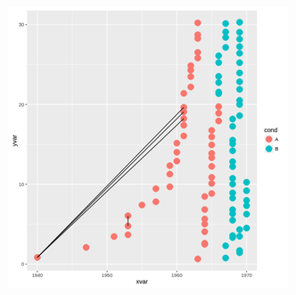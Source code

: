 

<script src="http://d3js.org/d3.v3.min.js"></script><svg xmlns="http://www.w3.org/2000/svg" xmlns:xlink="http://www.w3.org/1999/xlink" width="504px" height="504px" viewBox="0 0 504 504" version="1.1">
  <metadata xmlns:gridsvg="http://www.stat.auckland.ac.nz/~paul/R/gridSVG/">
    <gridsvg:generator name="gridSVG" version="1.4-3" time="2016-01-28 08:50:43"/>
    <gridsvg:argument name="name" value="tempPlot.svg"/>
    <gridsvg:argument name="exportCoords" value="none"/>
    <gridsvg:argument name="exportMappings" value="none"/>
    <gridsvg:argument name="exportJS" value="none"/>
    <gridsvg:argument name="res" value="72"/>
    <gridsvg:argument name="prefix" value=""/>
    <gridsvg:argument name="addClasses" value="TRUE"/>
    <gridsvg:argument name="indent" value="TRUE"/>
    <gridsvg:argument name="htmlWrapper" value="FALSE"/>
    <gridsvg:argument name="usePaths" value="vpPaths"/>
    <gridsvg:argument name="uniqueNames" value="TRUE"/>
    <gridsvg:separator name="id.sep" value="."/>
    <gridsvg:separator name="gPath.sep" value="::"/>
    <gridsvg:separator name="vpPath.sep" value="::"/>
  </metadata>
  <g transform="translate(0, 504) scale(1, -1)">
    <g id="gridSVG" fill="rgb(255,255,255)" stroke="rgb(0,0,0)" stroke-dasharray="none" stroke-width="0.75" font-size="12" font-family="Helvetica, Arial, FreeSans, Liberation Sans, Nimbus Sans L, sans-serif" opacity="1" stroke-linecap="round" stroke-linejoin="round" stroke-miterlimit="10" stroke-opacity="1" fill-opacity="1" font-weight="normal" font-style="normal">
      <defs>
        <symbol id="gridSVG.pch19" viewBox="-5 -5 10 10" overflow="visible">
          <circle cx="0" cy="0" r="3.75"/>
        </symbol>
      </defs>
      <g id="layout.1" class="viewport">
        <g id="GRID.gTableParent.473.1" class="gTableParent gTree grob gDesc">
          <defs>
            <clipPath id="layout::background.1-6-6-1.1.clipPath">
              <rect x="0" y="0" width="504" height="504" fill="none" stroke="none"/>
            </clipPath>
          </defs>
          <g id="layout::background.1-6-6-1.1" clip-path="url(#layout::background.1-6-6-1.1.clipPath)" class="viewport">
            <g id="background.1-6-6-1.1" class="gTableChild rect grob gDesc">
              <rect id="background.1-6-6-1.1.1" x="0" y="0" width="504" height="504" stroke-width="1.07" stroke="rgb(255,255,255)" fill="rgb(255,255,255)" stroke-dasharray="none" stroke-opacity="1" fill-opacity="1"/>
            </g>
          </g>
          <g id="layout::spacer.4-3-4-3.1" class="viewport"/>
          <defs>
            <clipPath id="layout::panel.3-4-3-4.1.clipPath">
              <rect x="34.65" y="31.16" width="413.05" height="467.36" fill="none" stroke="none"/>
            </clipPath>
          </defs>
          <g id="layout::panel.3-4-3-4.1" clip-path="url(#layout::panel.3-4-3-4.1.clipPath)" class="viewport">
            <g id="panel.3-4-3-4.1" class="gTableChild gTree grob gDesc">
              <g id="grill.gTree.434.1" class="gTree grob gDesc">
                <g id="panel.background..rect.425.1" class="rect grob gDesc">
                  <rect id="panel.background..rect.425.1.1" x="34.65" y="31.16" width="413.05" height="467.36" stroke-width="1.07" stroke="none" fill="rgb(235,235,235)" stroke-dasharray="none" stroke-opacity="0" fill-opacity="1"/>
                </g>
                <g id="panel.grid.minor.y..polyline.427.1" class="polyline grob gDesc">
                  <polyline id="panel.grid.minor.y..polyline.427.1.1" points="34.65,114.74 447.7,114.74" stroke-width="0.53" stroke="rgb(255,255,255)" stroke-dasharray="none" stroke-linecap="butt" stroke-opacity="1" fill="none"/>
                  <polyline id="panel.grid.minor.y..polyline.427.1.2" points="34.65,258.02 447.7,258.02" stroke-width="0.53" stroke="rgb(255,255,255)" stroke-dasharray="none" stroke-linecap="butt" stroke-opacity="1" fill="none"/>
                  <polyline id="panel.grid.minor.y..polyline.427.1.3" points="34.65,401.29 447.7,401.29" stroke-width="0.53" stroke="rgb(255,255,255)" stroke-dasharray="none" stroke-linecap="butt" stroke-opacity="1" fill="none"/>
                </g>
                <g id="panel.grid.minor.x..polyline.429.1" class="polyline grob gDesc">
                  <polyline id="panel.grid.minor.x..polyline.429.1.1" points="116.01,31.16 116.01,498.52" stroke-width="0.53" stroke="rgb(255,255,255)" stroke-dasharray="none" stroke-linecap="butt" stroke-opacity="1" fill="none"/>
                  <polyline id="panel.grid.minor.x..polyline.429.1.2" points="241.17,31.16 241.17,498.52" stroke-width="0.53" stroke="rgb(255,255,255)" stroke-dasharray="none" stroke-linecap="butt" stroke-opacity="1" fill="none"/>
                  <polyline id="panel.grid.minor.x..polyline.429.1.3" points="366.34,31.16 366.34,498.52" stroke-width="0.53" stroke="rgb(255,255,255)" stroke-dasharray="none" stroke-linecap="butt" stroke-opacity="1" fill="none"/>
                </g>
                <g id="panel.grid.major.y..polyline.431.1" class="polyline grob gDesc">
                  <polyline id="panel.grid.major.y..polyline.431.1.1" points="34.65,43.1 447.7,43.1" stroke-width="1.07" stroke="rgb(255,255,255)" stroke-dasharray="none" stroke-linecap="butt" stroke-opacity="1" fill="none"/>
                  <polyline id="panel.grid.major.y..polyline.431.1.2" points="34.65,186.38 447.7,186.38" stroke-width="1.07" stroke="rgb(255,255,255)" stroke-dasharray="none" stroke-linecap="butt" stroke-opacity="1" fill="none"/>
                  <polyline id="panel.grid.major.y..polyline.431.1.3" points="34.65,329.65 447.7,329.65" stroke-width="1.07" stroke="rgb(255,255,255)" stroke-dasharray="none" stroke-linecap="butt" stroke-opacity="1" fill="none"/>
                  <polyline id="panel.grid.major.y..polyline.431.1.4" points="34.65,472.93 447.7,472.93" stroke-width="1.07" stroke="rgb(255,255,255)" stroke-dasharray="none" stroke-linecap="butt" stroke-opacity="1" fill="none"/>
                </g>
                <g id="panel.grid.major.x..polyline.433.1" class="polyline grob gDesc">
                  <polyline id="panel.grid.major.x..polyline.433.1.1" points="53.42,31.16 53.42,498.52" stroke-width="1.07" stroke="rgb(255,255,255)" stroke-dasharray="none" stroke-linecap="butt" stroke-opacity="1" fill="none"/>
                  <polyline id="panel.grid.major.x..polyline.433.1.2" points="178.59,31.16 178.59,498.52" stroke-width="1.07" stroke="rgb(255,255,255)" stroke-dasharray="none" stroke-linecap="butt" stroke-opacity="1" fill="none"/>
                  <polyline id="panel.grid.major.x..polyline.433.1.3" points="303.76,31.16 303.76,498.52" stroke-width="1.07" stroke="rgb(255,255,255)" stroke-dasharray="none" stroke-linecap="butt" stroke-opacity="1" fill="none"/>
                  <polyline id="panel.grid.major.x..polyline.433.1.4" points="428.92,31.16 428.92,498.52" stroke-width="1.07" stroke="rgb(255,255,255)" stroke-dasharray="none" stroke-linecap="butt" stroke-opacity="1" fill="none"/>
                </g>
              </g>
              <g id="geom_point.points.420.1" class="points grob gDesc">
                <use id="geom_point.points.420.1.1" xlink:href="#gridSVG.pch19" x="53.42" y="55.1" width="15.17" height="15.17" transform="translate(-7.59,-7.59)" stroke="rgb(248,118,109)" fill="rgb(248,118,109)" font-size="15.17" stroke-width="0.47" stroke-opacity="1" fill-opacity="1"/>
                <use id="geom_point.points.420.1.2" xlink:href="#gridSVG.pch19" x="141.04" y="73.02" width="15.17" height="15.17" transform="translate(-7.59,-7.59)" stroke="rgb(248,118,109)" fill="rgb(248,118,109)" font-size="15.17" stroke-width="0.47" stroke-opacity="1" fill-opacity="1"/>
                <use id="geom_point.points.420.1.3" xlink:href="#gridSVG.pch19" x="191.11" y="92.52" width="15.17" height="15.17" transform="translate(-7.59,-7.59)" stroke="rgb(248,118,109)" fill="rgb(248,118,109)" font-size="15.17" stroke-width="0.47" stroke-opacity="1" fill-opacity="1"/>
                <use id="geom_point.points.420.1.4" xlink:href="#gridSVG.pch19" x="216.14" y="95.68" width="15.17" height="15.17" transform="translate(-7.59,-7.59)" stroke="rgb(248,118,109)" fill="rgb(248,118,109)" font-size="15.17" stroke-width="0.47" stroke-opacity="1" fill-opacity="1"/>
                <use id="geom_point.points.420.1.5" xlink:href="#gridSVG.pch19" x="216.14" y="111.49" width="15.17" height="15.17" transform="translate(-7.59,-7.59)" stroke="rgb(248,118,109)" fill="rgb(248,118,109)" font-size="15.17" stroke-width="0.47" stroke-opacity="1" fill-opacity="1"/>
                <use id="geom_point.points.420.1.6" xlink:href="#gridSVG.pch19" x="216.14" y="129.9" width="15.17" height="15.17" transform="translate(-7.59,-7.59)" stroke="rgb(248,118,109)" fill="rgb(248,118,109)" font-size="15.17" stroke-width="0.47" stroke-opacity="1" fill-opacity="1"/>
                <use id="geom_point.points.420.1.7" xlink:href="#gridSVG.pch19" x="241.17" y="149.1" width="15.17" height="15.17" transform="translate(-7.59,-7.59)" stroke="rgb(248,118,109)" fill="rgb(248,118,109)" font-size="15.17" stroke-width="0.47" stroke-opacity="1" fill-opacity="1"/>
                <use id="geom_point.points.420.1.8" xlink:href="#gridSVG.pch19" x="266.21" y="154.96" width="15.17" height="15.17" transform="translate(-7.59,-7.59)" stroke="rgb(248,118,109)" fill="rgb(248,118,109)" font-size="15.17" stroke-width="0.47" stroke-opacity="1" fill-opacity="1"/>
                <use id="geom_point.points.420.1.9" xlink:href="#gridSVG.pch19" x="266.21" y="178.48" width="15.17" height="15.17" transform="translate(-7.59,-7.59)" stroke="rgb(248,118,109)" fill="rgb(248,118,109)" font-size="15.17" stroke-width="0.47" stroke-opacity="1" fill-opacity="1"/>
                <use id="geom_point.points.420.1.10" xlink:href="#gridSVG.pch19" x="291.24" y="181.89" width="15.17" height="15.17" transform="translate(-7.59,-7.59)" stroke="rgb(248,118,109)" fill="rgb(248,118,109)" font-size="15.17" stroke-width="0.47" stroke-opacity="1" fill-opacity="1"/>
                <use id="geom_point.points.420.1.11" xlink:href="#gridSVG.pch19" x="291.24" y="204.57" width="15.17" height="15.17" transform="translate(-7.59,-7.59)" stroke="rgb(248,118,109)" fill="rgb(248,118,109)" font-size="15.17" stroke-width="0.47" stroke-opacity="1" fill-opacity="1"/>
                <use id="geom_point.points.420.1.12" xlink:href="#gridSVG.pch19" x="291.24" y="219.77" width="15.17" height="15.17" transform="translate(-7.59,-7.59)" stroke="rgb(248,118,109)" fill="rgb(248,118,109)" font-size="15.17" stroke-width="0.47" stroke-opacity="1" fill-opacity="1"/>
                <use id="geom_point.points.420.1.13" xlink:href="#gridSVG.pch19" x="303.76" y="227.98" width="15.17" height="15.17" transform="translate(-7.59,-7.59)" stroke="rgb(248,118,109)" fill="rgb(248,118,109)" font-size="15.17" stroke-width="0.47" stroke-opacity="1" fill-opacity="1"/>
                <use id="geom_point.points.420.1.14" xlink:href="#gridSVG.pch19" x="303.76" y="243.81" width="15.17" height="15.17" transform="translate(-7.59,-7.59)" stroke="rgb(248,118,109)" fill="rgb(248,118,109)" font-size="15.17" stroke-width="0.47" stroke-opacity="1" fill-opacity="1"/>
                <use id="geom_point.points.420.1.15" xlink:href="#gridSVG.pch19" x="303.76" y="260.22" width="15.17" height="15.17" transform="translate(-7.59,-7.59)" stroke="rgb(248,118,109)" fill="rgb(248,118,109)" font-size="15.17" stroke-width="0.47" stroke-opacity="1" fill-opacity="1"/>
                <use id="geom_point.points.420.1.16" xlink:href="#gridSVG.pch19" x="316.27" y="273.12" width="15.17" height="15.17" transform="translate(-7.59,-7.59)" stroke="rgb(248,118,109)" fill="rgb(248,118,109)" font-size="15.17" stroke-width="0.47" stroke-opacity="1" fill-opacity="1"/>
                <use id="geom_point.points.420.1.17" xlink:href="#gridSVG.pch19" x="316.27" y="292.39" width="15.17" height="15.17" transform="translate(-7.59,-7.59)" stroke="rgb(248,118,109)" fill="rgb(248,118,109)" font-size="15.17" stroke-width="0.47" stroke-opacity="1" fill-opacity="1"/>
                <use id="geom_point.points.420.1.18" xlink:href="#gridSVG.pch19" x="316.27" y="304.34" width="15.17" height="15.17" transform="translate(-7.59,-7.59)" stroke="rgb(248,118,109)" fill="rgb(248,118,109)" font-size="15.17" stroke-width="0.47" stroke-opacity="1" fill-opacity="1"/>
                <use id="geom_point.points.420.1.19" xlink:href="#gridSVG.pch19" x="316.27" y="316.48" width="15.17" height="15.17" transform="translate(-7.59,-7.59)" stroke="rgb(248,118,109)" fill="rgb(248,118,109)" font-size="15.17" stroke-width="0.47" stroke-opacity="1" fill-opacity="1"/>
                <use id="geom_point.points.420.1.20" xlink:href="#gridSVG.pch19" x="316.27" y="324.58" width="15.17" height="15.17" transform="translate(-7.59,-7.59)" stroke="rgb(248,118,109)" fill="rgb(248,118,109)" font-size="15.17" stroke-width="0.47" stroke-opacity="1" fill-opacity="1"/>
                <use id="geom_point.points.420.1.21" xlink:href="#gridSVG.pch19" x="316.27" y="349.61" width="15.17" height="15.17" transform="translate(-7.59,-7.59)" stroke="rgb(248,118,109)" fill="rgb(248,118,109)" font-size="15.17" stroke-width="0.47" stroke-opacity="1" fill-opacity="1"/>
                <use id="geom_point.points.420.1.22" xlink:href="#gridSVG.pch19" x="328.79" y="361.1" width="15.17" height="15.17" transform="translate(-7.59,-7.59)" stroke="rgb(248,118,109)" fill="rgb(248,118,109)" font-size="15.17" stroke-width="0.47" stroke-opacity="1" fill-opacity="1"/>
                <use id="geom_point.points.420.1.23" xlink:href="#gridSVG.pch19" x="328.79" y="379.59" width="15.17" height="15.17" transform="translate(-7.59,-7.59)" stroke="rgb(248,118,109)" fill="rgb(248,118,109)" font-size="15.17" stroke-width="0.47" stroke-opacity="1" fill-opacity="1"/>
                <use id="geom_point.points.420.1.24" xlink:href="#gridSVG.pch19" x="328.79" y="391.21" width="15.17" height="15.17" transform="translate(-7.59,-7.59)" stroke="rgb(248,118,109)" fill="rgb(248,118,109)" font-size="15.17" stroke-width="0.47" stroke-opacity="1" fill-opacity="1"/>
                <use id="geom_point.points.420.1.25" xlink:href="#gridSVG.pch19" x="328.79" y="399.42" width="15.17" height="15.17" transform="translate(-7.59,-7.59)" stroke="rgb(248,118,109)" fill="rgb(248,118,109)" font-size="15.17" stroke-width="0.47" stroke-opacity="1" fill-opacity="1"/>
                <use id="geom_point.points.420.1.26" xlink:href="#gridSVG.pch19" x="341.31" y="412.96" width="15.17" height="15.17" transform="translate(-7.59,-7.59)" stroke="rgb(248,118,109)" fill="rgb(248,118,109)" font-size="15.17" stroke-width="0.47" stroke-opacity="1" fill-opacity="1"/>
                <use id="geom_point.points.420.1.27" xlink:href="#gridSVG.pch19" x="341.31" y="423.13" width="15.17" height="15.17" transform="translate(-7.59,-7.59)" stroke="rgb(248,118,109)" fill="rgb(248,118,109)" font-size="15.17" stroke-width="0.47" stroke-opacity="1" fill-opacity="1"/>
                <use id="geom_point.points.420.1.28" xlink:href="#gridSVG.pch19" x="341.31" y="448.13" width="15.17" height="15.17" transform="translate(-7.59,-7.59)" stroke="rgb(248,118,109)" fill="rgb(248,118,109)" font-size="15.17" stroke-width="0.47" stroke-opacity="1" fill-opacity="1"/>
                <use id="geom_point.points.420.1.29" xlink:href="#gridSVG.pch19" x="341.31" y="454.72" width="15.17" height="15.17" transform="translate(-7.59,-7.59)" stroke="rgb(248,118,109)" fill="rgb(248,118,109)" font-size="15.17" stroke-width="0.47" stroke-opacity="1" fill-opacity="1"/>
                <use id="geom_point.points.420.1.30" xlink:href="#gridSVG.pch19" x="341.31" y="476.19" width="15.17" height="15.17" transform="translate(-7.59,-7.59)" stroke="rgb(248,118,109)" fill="rgb(248,118,109)" font-size="15.17" stroke-width="0.47" stroke-opacity="1" fill-opacity="1"/>
                <use id="geom_point.points.420.1.31" xlink:href="#gridSVG.pch19" x="341.31" y="52.4" width="15.17" height="15.17" transform="translate(-7.59,-7.59)" stroke="rgb(248,118,109)" fill="rgb(248,118,109)" font-size="15.17" stroke-width="0.47" stroke-opacity="1" fill-opacity="1"/>
                <use id="geom_point.points.420.1.32" xlink:href="#gridSVG.pch19" x="353.82" y="78.56" width="15.17" height="15.17" transform="translate(-7.59,-7.59)" stroke="rgb(248,118,109)" fill="rgb(248,118,109)" font-size="15.17" stroke-width="0.47" stroke-opacity="1" fill-opacity="1"/>
                <use id="geom_point.points.420.1.33" xlink:href="#gridSVG.pch19" x="353.82" y="80.51" width="15.17" height="15.17" transform="translate(-7.59,-7.59)" stroke="rgb(248,118,109)" fill="rgb(248,118,109)" font-size="15.17" stroke-width="0.47" stroke-opacity="1" fill-opacity="1"/>
                <use id="geom_point.points.420.1.34" xlink:href="#gridSVG.pch19" x="353.82" y="101.15" width="15.17" height="15.17" transform="translate(-7.59,-7.59)" stroke="rgb(248,118,109)" fill="rgb(248,118,109)" font-size="15.17" stroke-width="0.47" stroke-opacity="1" fill-opacity="1"/>
                <use id="geom_point.points.420.1.35" xlink:href="#gridSVG.pch19" x="353.82" y="114.93" width="15.17" height="15.17" transform="translate(-7.59,-7.59)" stroke="rgb(248,118,109)" fill="rgb(248,118,109)" font-size="15.17" stroke-width="0.47" stroke-opacity="1" fill-opacity="1"/>
                <use id="geom_point.points.420.1.36" xlink:href="#gridSVG.pch19" x="353.82" y="124.04" width="15.17" height="15.17" transform="translate(-7.59,-7.59)" stroke="rgb(248,118,109)" fill="rgb(248,118,109)" font-size="15.17" stroke-width="0.47" stroke-opacity="1" fill-opacity="1"/>
                <use id="geom_point.points.420.1.37" xlink:href="#gridSVG.pch19" x="353.82" y="141.03" width="15.17" height="15.17" transform="translate(-7.59,-7.59)" stroke="rgb(248,118,109)" fill="rgb(248,118,109)" font-size="15.17" stroke-width="0.47" stroke-opacity="1" fill-opacity="1"/>
                <use id="geom_point.points.420.1.38" xlink:href="#gridSVG.pch19" x="353.82" y="164.43" width="15.17" height="15.17" transform="translate(-7.59,-7.59)" stroke="rgb(248,118,109)" fill="rgb(248,118,109)" font-size="15.17" stroke-width="0.47" stroke-opacity="1" fill-opacity="1"/>
                <use id="geom_point.points.420.1.39" xlink:href="#gridSVG.pch19" x="366.34" y="169.73" width="15.17" height="15.17" transform="translate(-7.59,-7.59)" stroke="rgb(248,118,109)" fill="rgb(248,118,109)" font-size="15.17" stroke-width="0.47" stroke-opacity="1" fill-opacity="1"/>
                <use id="geom_point.points.420.1.40" xlink:href="#gridSVG.pch19" x="366.34" y="187.83" width="15.17" height="15.17" transform="translate(-7.59,-7.59)" stroke="rgb(248,118,109)" fill="rgb(248,118,109)" font-size="15.17" stroke-width="0.47" stroke-opacity="1" fill-opacity="1"/>
                <use id="geom_point.points.420.1.41" xlink:href="#gridSVG.pch19" x="366.34" y="198.89" width="15.17" height="15.17" transform="translate(-7.59,-7.59)" stroke="rgb(248,118,109)" fill="rgb(248,118,109)" font-size="15.17" stroke-width="0.47" stroke-opacity="1" fill-opacity="1"/>
                <use id="geom_point.points.420.1.42" xlink:href="#gridSVG.pch19" x="366.34" y="218.45" width="15.17" height="15.17" transform="translate(-7.59,-7.59)" stroke="rgb(248,118,109)" fill="rgb(248,118,109)" font-size="15.17" stroke-width="0.47" stroke-opacity="1" fill-opacity="1"/>
                <use id="geom_point.points.420.1.43" xlink:href="#gridSVG.pch19" x="366.34" y="234.04" width="15.17" height="15.17" transform="translate(-7.59,-7.59)" stroke="rgb(248,118,109)" fill="rgb(248,118,109)" font-size="15.17" stroke-width="0.47" stroke-opacity="1" fill-opacity="1"/>
                <use id="geom_point.points.420.1.44" xlink:href="#gridSVG.pch19" x="366.34" y="241.92" width="15.17" height="15.17" transform="translate(-7.59,-7.59)" stroke="rgb(248,118,109)" fill="rgb(248,118,109)" font-size="15.17" stroke-width="0.47" stroke-opacity="1" fill-opacity="1"/>
                <use id="geom_point.points.420.1.45" xlink:href="#gridSVG.pch19" x="366.34" y="257.09" width="15.17" height="15.17" transform="translate(-7.59,-7.59)" stroke="rgb(248,118,109)" fill="rgb(248,118,109)" font-size="15.17" stroke-width="0.47" stroke-opacity="1" fill-opacity="1"/>
                <use id="geom_point.points.420.1.46" xlink:href="#gridSVG.pch19" x="366.34" y="271.45" width="15.17" height="15.17" transform="translate(-7.59,-7.59)" stroke="rgb(248,118,109)" fill="rgb(248,118,109)" font-size="15.17" stroke-width="0.47" stroke-opacity="1" fill-opacity="1"/>
                <use id="geom_point.points.420.1.47" xlink:href="#gridSVG.pch19" x="366.34" y="283.19" width="15.17" height="15.17" transform="translate(-7.59,-7.59)" stroke="rgb(248,118,109)" fill="rgb(248,118,109)" font-size="15.17" stroke-width="0.47" stroke-opacity="1" fill-opacity="1"/>
                <use id="geom_point.points.420.1.48" xlink:href="#gridSVG.pch19" x="378.86" y="299.97" width="15.17" height="15.17" transform="translate(-7.59,-7.59)" stroke="rgb(248,118,109)" fill="rgb(248,118,109)" font-size="15.17" stroke-width="0.47" stroke-opacity="1" fill-opacity="1"/>
                <use id="geom_point.points.420.1.49" xlink:href="#gridSVG.pch19" x="378.86" y="314.01" width="15.17" height="15.17" transform="translate(-7.59,-7.59)" stroke="rgb(248,118,109)" fill="rgb(248,118,109)" font-size="15.17" stroke-width="0.47" stroke-opacity="1" fill-opacity="1"/>
                <use id="geom_point.points.420.1.50" xlink:href="#gridSVG.pch19" x="378.86" y="325.72" width="15.17" height="15.17" transform="translate(-7.59,-7.59)" stroke="rgb(248,118,109)" fill="rgb(248,118,109)" font-size="15.17" stroke-width="0.47" stroke-opacity="1" fill-opacity="1"/>
                <use id="geom_point.points.420.1.51" xlink:href="#gridSVG.pch19" x="378.86" y="349.13" width="15.17" height="15.17" transform="translate(-7.59,-7.59)" stroke="rgb(0,191,196)" fill="rgb(0,191,196)" font-size="15.17" stroke-width="0.47" stroke-opacity="1" fill-opacity="1"/>
                <use id="geom_point.points.420.1.52" xlink:href="#gridSVG.pch19" x="378.86" y="351.88" width="15.17" height="15.17" transform="translate(-7.59,-7.59)" stroke="rgb(0,191,196)" fill="rgb(0,191,196)" font-size="15.17" stroke-width="0.47" stroke-opacity="1" fill-opacity="1"/>
                <use id="geom_point.points.420.1.53" xlink:href="#gridSVG.pch19" x="378.86" y="368.96" width="15.17" height="15.17" transform="translate(-7.59,-7.59)" stroke="rgb(0,191,196)" fill="rgb(0,191,196)" font-size="15.17" stroke-width="0.47" stroke-opacity="1" fill-opacity="1"/>
                <use id="geom_point.points.420.1.54" xlink:href="#gridSVG.pch19" x="378.86" y="380.17" width="15.17" height="15.17" transform="translate(-7.59,-7.59)" stroke="rgb(0,191,196)" fill="rgb(0,191,196)" font-size="15.17" stroke-width="0.47" stroke-opacity="1" fill-opacity="1"/>
                <use id="geom_point.points.420.1.55" xlink:href="#gridSVG.pch19" x="378.86" y="404.8" width="15.17" height="15.17" transform="translate(-7.59,-7.59)" stroke="rgb(0,191,196)" fill="rgb(0,191,196)" font-size="15.17" stroke-width="0.47" stroke-opacity="1" fill-opacity="1"/>
                <use id="geom_point.points.420.1.56" xlink:href="#gridSVG.pch19" x="378.86" y="417.17" width="15.17" height="15.17" transform="translate(-7.59,-7.59)" stroke="rgb(0,191,196)" fill="rgb(0,191,196)" font-size="15.17" stroke-width="0.47" stroke-opacity="1" fill-opacity="1"/>
                <use id="geom_point.points.420.1.57" xlink:href="#gridSVG.pch19" x="391.37" y="432.1" width="15.17" height="15.17" transform="translate(-7.59,-7.59)" stroke="rgb(0,191,196)" fill="rgb(0,191,196)" font-size="15.17" stroke-width="0.47" stroke-opacity="1" fill-opacity="1"/>
                <use id="geom_point.points.420.1.58" xlink:href="#gridSVG.pch19" x="391.37" y="450.02" width="15.17" height="15.17" transform="translate(-7.59,-7.59)" stroke="rgb(0,191,196)" fill="rgb(0,191,196)" font-size="15.17" stroke-width="0.47" stroke-opacity="1" fill-opacity="1"/>
                <use id="geom_point.points.420.1.59" xlink:href="#gridSVG.pch19" x="391.37" y="459.9" width="15.17" height="15.17" transform="translate(-7.59,-7.59)" stroke="rgb(0,191,196)" fill="rgb(0,191,196)" font-size="15.17" stroke-width="0.47" stroke-opacity="1" fill-opacity="1"/>
                <use id="geom_point.points.420.1.60" xlink:href="#gridSVG.pch19" x="391.37" y="474.95" width="15.17" height="15.17" transform="translate(-7.59,-7.59)" stroke="rgb(0,191,196)" fill="rgb(0,191,196)" font-size="15.17" stroke-width="0.47" stroke-opacity="1" fill-opacity="1"/>
                <use id="geom_point.points.420.1.61" xlink:href="#gridSVG.pch19" x="391.37" y="54.02" width="15.17" height="15.17" transform="translate(-7.59,-7.59)" stroke="rgb(0,191,196)" fill="rgb(0,191,196)" font-size="15.17" stroke-width="0.47" stroke-opacity="1" fill-opacity="1"/>
                <use id="geom_point.points.420.1.62" xlink:href="#gridSVG.pch19" x="391.37" y="75.97" width="15.17" height="15.17" transform="translate(-7.59,-7.59)" stroke="rgb(0,191,196)" fill="rgb(0,191,196)" font-size="15.17" stroke-width="0.47" stroke-opacity="1" fill-opacity="1"/>
                <use id="geom_point.points.420.1.63" xlink:href="#gridSVG.pch19" x="403.89" y="90.69" width="15.17" height="15.17" transform="translate(-7.59,-7.59)" stroke="rgb(0,191,196)" fill="rgb(0,191,196)" font-size="15.17" stroke-width="0.47" stroke-opacity="1" fill-opacity="1"/>
                <use id="geom_point.points.420.1.64" xlink:href="#gridSVG.pch19" x="403.89" y="94.34" width="15.17" height="15.17" transform="translate(-7.59,-7.59)" stroke="rgb(0,191,196)" fill="rgb(0,191,196)" font-size="15.17" stroke-width="0.47" stroke-opacity="1" fill-opacity="1"/>
                <use id="geom_point.points.420.1.65" xlink:href="#gridSVG.pch19" x="403.89" y="121.7" width="15.17" height="15.17" transform="translate(-7.59,-7.59)" stroke="rgb(0,191,196)" fill="rgb(0,191,196)" font-size="15.17" stroke-width="0.47" stroke-opacity="1" fill-opacity="1"/>
                <use id="geom_point.points.420.1.66" xlink:href="#gridSVG.pch19" x="403.89" y="133.42" width="15.17" height="15.17" transform="translate(-7.59,-7.59)" stroke="rgb(0,191,196)" fill="rgb(0,191,196)" font-size="15.17" stroke-width="0.47" stroke-opacity="1" fill-opacity="1"/>
                <use id="geom_point.points.420.1.67" xlink:href="#gridSVG.pch19" x="403.89" y="140.79" width="15.17" height="15.17" transform="translate(-7.59,-7.59)" stroke="rgb(0,191,196)" fill="rgb(0,191,196)" font-size="15.17" stroke-width="0.47" stroke-opacity="1" fill-opacity="1"/>
                <use id="geom_point.points.420.1.68" xlink:href="#gridSVG.pch19" x="403.89" y="161.61" width="15.17" height="15.17" transform="translate(-7.59,-7.59)" stroke="rgb(0,191,196)" fill="rgb(0,191,196)" font-size="15.17" stroke-width="0.47" stroke-opacity="1" fill-opacity="1"/>
                <use id="geom_point.points.420.1.69" xlink:href="#gridSVG.pch19" x="403.89" y="170.94" width="15.17" height="15.17" transform="translate(-7.59,-7.59)" stroke="rgb(0,191,196)" fill="rgb(0,191,196)" font-size="15.17" stroke-width="0.47" stroke-opacity="1" fill-opacity="1"/>
                <use id="geom_point.points.420.1.70" xlink:href="#gridSVG.pch19" x="403.89" y="186.67" width="15.17" height="15.17" transform="translate(-7.59,-7.59)" stroke="rgb(0,191,196)" fill="rgb(0,191,196)" font-size="15.17" stroke-width="0.47" stroke-opacity="1" fill-opacity="1"/>
                <use id="geom_point.points.420.1.71" xlink:href="#gridSVG.pch19" x="403.89" y="197.06" width="15.17" height="15.17" transform="translate(-7.59,-7.59)" stroke="rgb(0,191,196)" fill="rgb(0,191,196)" font-size="15.17" stroke-width="0.47" stroke-opacity="1" fill-opacity="1"/>
                <use id="geom_point.points.420.1.72" xlink:href="#gridSVG.pch19" x="403.89" y="218.04" width="15.17" height="15.17" transform="translate(-7.59,-7.59)" stroke="rgb(0,191,196)" fill="rgb(0,191,196)" font-size="15.17" stroke-width="0.47" stroke-opacity="1" fill-opacity="1"/>
                <use id="geom_point.points.420.1.73" xlink:href="#gridSVG.pch19" x="403.89" y="226.95" width="15.17" height="15.17" transform="translate(-7.59,-7.59)" stroke="rgb(0,191,196)" fill="rgb(0,191,196)" font-size="15.17" stroke-width="0.47" stroke-opacity="1" fill-opacity="1"/>
                <use id="geom_point.points.420.1.74" xlink:href="#gridSVG.pch19" x="403.89" y="246.59" width="15.17" height="15.17" transform="translate(-7.59,-7.59)" stroke="rgb(0,191,196)" fill="rgb(0,191,196)" font-size="15.17" stroke-width="0.47" stroke-opacity="1" fill-opacity="1"/>
                <use id="geom_point.points.420.1.75" xlink:href="#gridSVG.pch19" x="403.89" y="258.96" width="15.17" height="15.17" transform="translate(-7.59,-7.59)" stroke="rgb(0,191,196)" fill="rgb(0,191,196)" font-size="15.17" stroke-width="0.47" stroke-opacity="1" fill-opacity="1"/>
                <use id="geom_point.points.420.1.76" xlink:href="#gridSVG.pch19" x="403.89" y="265.49" width="15.17" height="15.17" transform="translate(-7.59,-7.59)" stroke="rgb(0,191,196)" fill="rgb(0,191,196)" font-size="15.17" stroke-width="0.47" stroke-opacity="1" fill-opacity="1"/>
                <use id="geom_point.points.420.1.77" xlink:href="#gridSVG.pch19" x="403.89" y="290.4" width="15.17" height="15.17" transform="translate(-7.59,-7.59)" stroke="rgb(0,191,196)" fill="rgb(0,191,196)" font-size="15.17" stroke-width="0.47" stroke-opacity="1" fill-opacity="1"/>
                <use id="geom_point.points.420.1.78" xlink:href="#gridSVG.pch19" x="403.89" y="303.56" width="15.17" height="15.17" transform="translate(-7.59,-7.59)" stroke="rgb(0,191,196)" fill="rgb(0,191,196)" font-size="15.17" stroke-width="0.47" stroke-opacity="1" fill-opacity="1"/>
                <use id="geom_point.points.420.1.79" xlink:href="#gridSVG.pch19" x="416.41" y="309.54" width="15.17" height="15.17" transform="translate(-7.59,-7.59)" stroke="rgb(0,191,196)" fill="rgb(0,191,196)" font-size="15.17" stroke-width="0.47" stroke-opacity="1" fill-opacity="1"/>
                <use id="geom_point.points.420.1.80" xlink:href="#gridSVG.pch19" x="416.41" y="329.64" width="15.17" height="15.17" transform="translate(-7.59,-7.59)" stroke="rgb(0,191,196)" fill="rgb(0,191,196)" font-size="15.17" stroke-width="0.47" stroke-opacity="1" fill-opacity="1"/>
                <use id="geom_point.points.420.1.81" xlink:href="#gridSVG.pch19" x="416.41" y="337.08" width="15.17" height="15.17" transform="translate(-7.59,-7.59)" stroke="rgb(0,191,196)" fill="rgb(0,191,196)" font-size="15.17" stroke-width="0.47" stroke-opacity="1" fill-opacity="1"/>
                <use id="geom_point.points.420.1.82" xlink:href="#gridSVG.pch19" x="416.41" y="356.74" width="15.17" height="15.17" transform="translate(-7.59,-7.59)" stroke="rgb(0,191,196)" fill="rgb(0,191,196)" font-size="15.17" stroke-width="0.47" stroke-opacity="1" fill-opacity="1"/>
                <use id="geom_point.points.420.1.83" xlink:href="#gridSVG.pch19" x="416.41" y="370.46" width="15.17" height="15.17" transform="translate(-7.59,-7.59)" stroke="rgb(0,191,196)" fill="rgb(0,191,196)" font-size="15.17" stroke-width="0.47" stroke-opacity="1" fill-opacity="1"/>
                <use id="geom_point.points.420.1.84" xlink:href="#gridSVG.pch19" x="416.41" y="386.22" width="15.17" height="15.17" transform="translate(-7.59,-7.59)" stroke="rgb(0,191,196)" fill="rgb(0,191,196)" font-size="15.17" stroke-width="0.47" stroke-opacity="1" fill-opacity="1"/>
                <use id="geom_point.points.420.1.85" xlink:href="#gridSVG.pch19" x="416.41" y="404.65" width="15.17" height="15.17" transform="translate(-7.59,-7.59)" stroke="rgb(0,191,196)" fill="rgb(0,191,196)" font-size="15.17" stroke-width="0.47" stroke-opacity="1" fill-opacity="1"/>
                <use id="geom_point.points.420.1.86" xlink:href="#gridSVG.pch19" x="416.41" y="421.63" width="15.17" height="15.17" transform="translate(-7.59,-7.59)" stroke="rgb(0,191,196)" fill="rgb(0,191,196)" font-size="15.17" stroke-width="0.47" stroke-opacity="1" fill-opacity="1"/>
                <use id="geom_point.points.420.1.87" xlink:href="#gridSVG.pch19" x="416.41" y="433.59" width="15.17" height="15.17" transform="translate(-7.59,-7.59)" stroke="rgb(0,191,196)" fill="rgb(0,191,196)" font-size="15.17" stroke-width="0.47" stroke-opacity="1" fill-opacity="1"/>
                <use id="geom_point.points.420.1.88" xlink:href="#gridSVG.pch19" x="416.41" y="447.03" width="15.17" height="15.17" transform="translate(-7.59,-7.59)" stroke="rgb(0,191,196)" fill="rgb(0,191,196)" font-size="15.17" stroke-width="0.47" stroke-opacity="1" fill-opacity="1"/>
                <use id="geom_point.points.420.1.89" xlink:href="#gridSVG.pch19" x="416.41" y="459.26" width="15.17" height="15.17" transform="translate(-7.59,-7.59)" stroke="rgb(0,191,196)" fill="rgb(0,191,196)" font-size="15.17" stroke-width="0.47" stroke-opacity="1" fill-opacity="1"/>
                <use id="geom_point.points.420.1.90" xlink:href="#gridSVG.pch19" x="416.41" y="477.28" width="15.17" height="15.17" transform="translate(-7.59,-7.59)" stroke="rgb(0,191,196)" fill="rgb(0,191,196)" font-size="15.17" stroke-width="0.47" stroke-opacity="1" fill-opacity="1"/>
                <use id="geom_point.points.420.1.91" xlink:href="#gridSVG.pch19" x="416.41" y="63.52" width="15.17" height="15.17" transform="translate(-7.59,-7.59)" stroke="rgb(0,191,196)" fill="rgb(0,191,196)" font-size="15.17" stroke-width="0.47" stroke-opacity="1" fill-opacity="1"/>
                <use id="geom_point.points.420.1.92" xlink:href="#gridSVG.pch19" x="416.41" y="67.52" width="15.17" height="15.17" transform="translate(-7.59,-7.59)" stroke="rgb(0,191,196)" fill="rgb(0,191,196)" font-size="15.17" stroke-width="0.47" stroke-opacity="1" fill-opacity="1"/>
                <use id="geom_point.points.420.1.93" xlink:href="#gridSVG.pch19" x="416.41" y="92.96" width="15.17" height="15.17" transform="translate(-7.59,-7.59)" stroke="rgb(0,191,196)" fill="rgb(0,191,196)" font-size="15.17" stroke-width="0.47" stroke-opacity="1" fill-opacity="1"/>
                <use id="geom_point.points.420.1.94" xlink:href="#gridSVG.pch19" x="416.41" y="104.99" width="15.17" height="15.17" transform="translate(-7.59,-7.59)" stroke="rgb(0,191,196)" fill="rgb(0,191,196)" font-size="15.17" stroke-width="0.47" stroke-opacity="1" fill-opacity="1"/>
                <use id="geom_point.points.420.1.95" xlink:href="#gridSVG.pch19" x="428.92" y="107.72" width="15.17" height="15.17" transform="translate(-7.59,-7.59)" stroke="rgb(0,191,196)" fill="rgb(0,191,196)" font-size="15.17" stroke-width="0.47" stroke-opacity="1" fill-opacity="1"/>
                <use id="geom_point.points.420.1.96" xlink:href="#gridSVG.pch19" x="428.92" y="132.78" width="15.17" height="15.17" transform="translate(-7.59,-7.59)" stroke="rgb(0,191,196)" fill="rgb(0,191,196)" font-size="15.17" stroke-width="0.47" stroke-opacity="1" fill-opacity="1"/>
                <use id="geom_point.points.420.1.97" xlink:href="#gridSVG.pch19" x="428.92" y="147.93" width="15.17" height="15.17" transform="translate(-7.59,-7.59)" stroke="rgb(0,191,196)" fill="rgb(0,191,196)" font-size="15.17" stroke-width="0.47" stroke-opacity="1" fill-opacity="1"/>
                <use id="geom_point.points.420.1.98" xlink:href="#gridSVG.pch19" x="428.92" y="157.54" width="15.17" height="15.17" transform="translate(-7.59,-7.59)" stroke="rgb(0,191,196)" fill="rgb(0,191,196)" font-size="15.17" stroke-width="0.47" stroke-opacity="1" fill-opacity="1"/>
                <use id="geom_point.points.420.1.99" xlink:href="#gridSVG.pch19" x="428.92" y="174.81" width="15.17" height="15.17" transform="translate(-7.59,-7.59)" stroke="rgb(0,191,196)" fill="rgb(0,191,196)" font-size="15.17" stroke-width="0.47" stroke-opacity="1" fill-opacity="1"/>
                <use id="geom_point.points.420.1.100" xlink:href="#gridSVG.pch19" x="428.92" y="189.99" width="15.17" height="15.17" transform="translate(-7.59,-7.59)" stroke="rgb(0,191,196)" fill="rgb(0,191,196)" font-size="15.17" stroke-width="0.47" stroke-opacity="1" fill-opacity="1"/>
              </g>
              <g id="GRID.polyline.421.1" class="polyline grob gDesc">
                <polyline id="GRID.polyline.421.1.1" points="53.42,55.1 316.27,304.34" stroke="rgb(0,0,0)" fill="none" stroke-width="1.07" stroke-dasharray="none" stroke-linecap="butt" stroke-linejoin="round" stroke-miterlimit="1" stroke-opacity="1" fill-opacity="1"/>
                <polyline id="GRID.polyline.421.1.2" points="53.42,55.1 316.27,316.48" stroke="rgb(0,0,0)" fill="none" stroke-width="1.07" stroke-dasharray="none" stroke-linecap="butt" stroke-linejoin="round" stroke-miterlimit="1" stroke-opacity="1" fill-opacity="1"/>
                <polyline id="GRID.polyline.421.1.3" points="53.42,55.1 316.27,324.58" stroke="rgb(0,0,0)" fill="none" stroke-width="1.07" stroke-dasharray="none" stroke-linecap="butt" stroke-linejoin="round" stroke-miterlimit="1" stroke-opacity="1" fill-opacity="1"/>
                <polyline id="GRID.polyline.421.1.4" points="216.14,111.49 216.14,129.9" stroke="rgb(0,0,0)" fill="none" stroke-width="1.07" stroke-dasharray="none" stroke-linecap="butt" stroke-linejoin="round" stroke-miterlimit="1" stroke-opacity="1" fill-opacity="1"/>
              </g>
            </g>
          </g>
          <g id="layout::axis-l.3-3-3-3.1" class="viewport">
            <g id="layout::axis-l.3-3-3-3::GRID.VP.234.1" class="viewport">
              <g id="axis-l.3-3-3-3.1" class="gTableChild absoluteGrob gTree grob gDesc">
                <g id="layout::axis-l.3-3-3-3::GRID.VP.234::axis.1" class="viewport">
                  <g id="GRID.gTableParent.478.1" class="gTableParent gTree grob gDesc">
                    <g id="layout::axis-l.3-3-3-3::GRID.VP.234::axis::axis.1-1-1-1.1" class="viewport">
                      <g id="layout::axis-l.3-3-3-3::GRID.VP.234::axis::axis.1-1-1-1::GRID.VP.232.1" font-size="8.8" stroke="rgb(77,77,77)" font-family="Helvetica, Arial, FreeSans, Liberation Sans, Nimbus Sans L, sans-serif" stroke-opacity="1" font-weight="normal" font-style="normal" class="viewport">
                        <g id="layout::axis-l.3-3-3-3::GRID.VP.234::axis::axis.1-1-1-1::GRID.VP.232::GRID.VP.233.1" class="viewport">
                          <g id="axis.1-1-1-1.1" class="gTableChild titleGrob gTree grob gDesc">
                            <g id="GRID.text.443.1" class="text grob gDesc">
                              <g id="GRID.text.443.1.1" transform="translate(29.72, 43.1)" stroke-width="0.1">
                                <g id="GRID.text.443.1.1.scale" transform="scale(1, -1)">
                                  <text x="0" y="0" id="GRID.text.443.1.1.text" text-anchor="end" font-size="8.8" stroke="rgb(77,77,77)" font-family="Helvetica, Arial, FreeSans, Liberation Sans, Nimbus Sans L, sans-serif" fill="rgb(77,77,77)" stroke-opacity="1" fill-opacity="1" font-weight="normal" font-style="normal">
                                    <tspan id="GRID.text.443.1.1.tspan.1" dy="3.15" x="0">0</tspan>
                                  </text>
                                </g>
                              </g>
                              <g id="GRID.text.443.1.2" transform="translate(29.72, 186.38)" stroke-width="0.1">
                                <g id="GRID.text.443.1.2.scale" transform="scale(1, -1)">
                                  <text x="0" y="0" id="GRID.text.443.1.2.text" text-anchor="end" font-size="8.8" stroke="rgb(77,77,77)" font-family="Helvetica, Arial, FreeSans, Liberation Sans, Nimbus Sans L, sans-serif" fill="rgb(77,77,77)" stroke-opacity="1" fill-opacity="1" font-weight="normal" font-style="normal">
                                    <tspan id="GRID.text.443.1.2.tspan.1" dy="3.15" x="0">10</tspan>
                                  </text>
                                </g>
                              </g>
                              <g id="GRID.text.443.1.3" transform="translate(29.72, 329.65)" stroke-width="0.1">
                                <g id="GRID.text.443.1.3.scale" transform="scale(1, -1)">
                                  <text x="0" y="0" id="GRID.text.443.1.3.text" text-anchor="end" font-size="8.8" stroke="rgb(77,77,77)" font-family="Helvetica, Arial, FreeSans, Liberation Sans, Nimbus Sans L, sans-serif" fill="rgb(77,77,77)" stroke-opacity="1" fill-opacity="1" font-weight="normal" font-style="normal">
                                    <tspan id="GRID.text.443.1.3.tspan.1" dy="3.15" x="0">20</tspan>
                                  </text>
                                </g>
                              </g>
                              <g id="GRID.text.443.1.4" transform="translate(29.72, 472.93)" stroke-width="0.1">
                                <g id="GRID.text.443.1.4.scale" transform="scale(1, -1)">
                                  <text x="0" y="0" id="GRID.text.443.1.4.text" text-anchor="end" font-size="8.8" stroke="rgb(77,77,77)" font-family="Helvetica, Arial, FreeSans, Liberation Sans, Nimbus Sans L, sans-serif" fill="rgb(77,77,77)" stroke-opacity="1" fill-opacity="1" font-weight="normal" font-style="normal">
                                    <tspan id="GRID.text.443.1.4.tspan.1" dy="3.15" x="0">30</tspan>
                                  </text>
                                </g>
                              </g>
                            </g>
                          </g>
                        </g>
                      </g>
                    </g>
                    <g id="layout::axis-l.3-3-3-3::GRID.VP.234::axis::axis.1-2-1-2.1" class="viewport">
                      <g id="axis.1-2-1-2.1" class="gTableChild polyline grob gDesc">
                        <polyline id="axis.1-2-1-2.1.1" points="31.91,43.1 34.65,43.1" stroke-width="1.07" stroke="rgb(51,51,51)" stroke-dasharray="none" stroke-linecap="butt" stroke-opacity="1" fill="none"/>
                        <polyline id="axis.1-2-1-2.1.2" points="31.91,186.38 34.65,186.38" stroke-width="1.07" stroke="rgb(51,51,51)" stroke-dasharray="none" stroke-linecap="butt" stroke-opacity="1" fill="none"/>
                        <polyline id="axis.1-2-1-2.1.3" points="31.91,329.65 34.65,329.65" stroke-width="1.07" stroke="rgb(51,51,51)" stroke-dasharray="none" stroke-linecap="butt" stroke-opacity="1" fill="none"/>
                        <polyline id="axis.1-2-1-2.1.4" points="31.91,472.93 34.65,472.93" stroke-width="1.07" stroke="rgb(51,51,51)" stroke-dasharray="none" stroke-linecap="butt" stroke-opacity="1" fill="none"/>
                      </g>
                    </g>
                  </g>
                </g>
              </g>
            </g>
          </g>
          <g id="layout::axis-b.4-4-4-4.1" class="viewport">
            <g id="layout::axis-b.4-4-4-4::GRID.VP.231.1" class="viewport">
              <g id="axis-b.4-4-4-4.1" class="gTableChild absoluteGrob gTree grob gDesc">
                <g id="layout::axis-b.4-4-4-4::GRID.VP.231::axis.1" class="viewport">
                  <g id="GRID.gTableParent.484.1" class="gTableParent gTree grob gDesc">
                    <g id="layout::axis-b.4-4-4-4::GRID.VP.231::axis::axis.1-1-1-1.1" class="viewport">
                      <g id="axis.1-1-1-1.2" class="gTableChild polyline grob gDesc">
                        <polyline id="axis.1-1-1-1.2.1" points="53.42,28.42 53.42,31.16" stroke-width="1.07" stroke="rgb(51,51,51)" stroke-dasharray="none" stroke-linecap="butt" stroke-opacity="1" fill="none"/>
                        <polyline id="axis.1-1-1-1.2.2" points="178.59,28.42 178.59,31.16" stroke-width="1.07" stroke="rgb(51,51,51)" stroke-dasharray="none" stroke-linecap="butt" stroke-opacity="1" fill="none"/>
                        <polyline id="axis.1-1-1-1.2.3" points="303.76,28.42 303.76,31.16" stroke-width="1.07" stroke="rgb(51,51,51)" stroke-dasharray="none" stroke-linecap="butt" stroke-opacity="1" fill="none"/>
                        <polyline id="axis.1-1-1-1.2.4" points="428.92,28.42 428.92,31.16" stroke-width="1.07" stroke="rgb(51,51,51)" stroke-dasharray="none" stroke-linecap="butt" stroke-opacity="1" fill="none"/>
                      </g>
                    </g>
                    <g id="layout::axis-b.4-4-4-4::GRID.VP.231::axis::axis.2-1-2-1.1" class="viewport">
                      <g id="layout::axis-b.4-4-4-4::GRID.VP.231::axis::axis.2-1-2-1::GRID.VP.229.1" font-size="8.8" stroke="rgb(77,77,77)" font-family="Helvetica, Arial, FreeSans, Liberation Sans, Nimbus Sans L, sans-serif" stroke-opacity="1" font-weight="normal" font-style="normal" class="viewport">
                        <g id="layout::axis-b.4-4-4-4::GRID.VP.231::axis::axis.2-1-2-1::GRID.VP.229::GRID.VP.230.1" class="viewport">
                          <g id="axis.2-1-2-1.1" class="gTableChild titleGrob gTree grob gDesc">
                            <g id="GRID.text.436.1" class="text grob gDesc">
                              <g id="GRID.text.436.1.1" transform="translate(53.42, 26.23)" stroke-width="0.1">
                                <g id="GRID.text.436.1.1.scale" transform="scale(1, -1)">
                                  <text x="0" y="0" id="GRID.text.436.1.1.text" text-anchor="middle" font-size="8.8" stroke="rgb(77,77,77)" font-family="Helvetica, Arial, FreeSans, Liberation Sans, Nimbus Sans L, sans-serif" fill="rgb(77,77,77)" stroke-opacity="1" fill-opacity="1" font-weight="normal" font-style="normal">
                                    <tspan id="GRID.text.436.1.1.tspan.1" dy="6.3" x="0">1940</tspan>
                                  </text>
                                </g>
                              </g>
                              <g id="GRID.text.436.1.2" transform="translate(178.59, 26.23)" stroke-width="0.1">
                                <g id="GRID.text.436.1.2.scale" transform="scale(1, -1)">
                                  <text x="0" y="0" id="GRID.text.436.1.2.text" text-anchor="middle" font-size="8.8" stroke="rgb(77,77,77)" font-family="Helvetica, Arial, FreeSans, Liberation Sans, Nimbus Sans L, sans-serif" fill="rgb(77,77,77)" stroke-opacity="1" fill-opacity="1" font-weight="normal" font-style="normal">
                                    <tspan id="GRID.text.436.1.2.tspan.1" dy="6.3" x="0">1950</tspan>
                                  </text>
                                </g>
                              </g>
                              <g id="GRID.text.436.1.3" transform="translate(303.76, 26.23)" stroke-width="0.1">
                                <g id="GRID.text.436.1.3.scale" transform="scale(1, -1)">
                                  <text x="0" y="0" id="GRID.text.436.1.3.text" text-anchor="middle" font-size="8.8" stroke="rgb(77,77,77)" font-family="Helvetica, Arial, FreeSans, Liberation Sans, Nimbus Sans L, sans-serif" fill="rgb(77,77,77)" stroke-opacity="1" fill-opacity="1" font-weight="normal" font-style="normal">
                                    <tspan id="GRID.text.436.1.3.tspan.1" dy="6.3" x="0">1960</tspan>
                                  </text>
                                </g>
                              </g>
                              <g id="GRID.text.436.1.4" transform="translate(428.92, 26.23)" stroke-width="0.1">
                                <g id="GRID.text.436.1.4.scale" transform="scale(1, -1)">
                                  <text x="0" y="0" id="GRID.text.436.1.4.text" text-anchor="middle" font-size="8.8" stroke="rgb(77,77,77)" font-family="Helvetica, Arial, FreeSans, Liberation Sans, Nimbus Sans L, sans-serif" fill="rgb(77,77,77)" stroke-opacity="1" fill-opacity="1" font-weight="normal" font-style="normal">
                                    <tspan id="GRID.text.436.1.4.tspan.1" dy="6.3" x="0">1970</tspan>
                                  </text>
                                </g>
                              </g>
                            </g>
                          </g>
                        </g>
                      </g>
                    </g>
                  </g>
                </g>
              </g>
            </g>
          </g>
          <g id="layout::xlab.5-4-5-4.1" class="viewport">
            <g id="layout::xlab.5-4-5-4::GRID.VP.235.1" font-size="11" stroke="rgb(0,0,0)" font-family="Helvetica, Arial, FreeSans, Liberation Sans, Nimbus Sans L, sans-serif" stroke-opacity="1" font-weight="normal" font-style="normal" class="viewport">
              <g id="layout::xlab.5-4-5-4::GRID.VP.235::GRID.VP.236.1" class="viewport">
                <g id="xlab.5-4-5-4.1" class="gTableChild titleGrob gTree grob gDesc">
                  <g id="GRID.text.450.1" class="text grob gDesc">
                    <g id="GRID.text.450.1.1" transform="translate(241.17, 11.61)" stroke-width="0.1">
                      <g id="GRID.text.450.1.1.scale" transform="scale(1, -1)">
                        <text x="0" y="0" id="GRID.text.450.1.1.text" text-anchor="middle" font-size="11" stroke="rgb(0,0,0)" font-family="Helvetica, Arial, FreeSans, Liberation Sans, Nimbus Sans L, sans-serif" fill="rgb(0,0,0)" stroke-opacity="1" fill-opacity="1" font-weight="normal" font-style="normal">
                          <tspan id="GRID.text.450.1.1.tspan.1" dy="3.94" x="0">xvar</tspan>
                        </text>
                      </g>
                    </g>
                  </g>
                </g>
              </g>
            </g>
          </g>
          <g id="layout::ylab.3-2-3-2.1" class="viewport">
            <g id="layout::ylab.3-2-3-2::GRID.VP.237.1" font-size="11" stroke="rgb(0,0,0)" font-family="Helvetica, Arial, FreeSans, Liberation Sans, Nimbus Sans L, sans-serif" stroke-opacity="1" font-weight="normal" font-style="normal" class="viewport">
              <g id="layout::ylab.3-2-3-2::GRID.VP.237::GRID.VP.238.1" class="viewport">
                <g id="ylab.3-2-3-2.1" class="gTableChild titleGrob gTree grob gDesc">
                  <g id="GRID.text.453.1" class="text grob gDesc">
                    <g id="GRID.text.453.1.1" transform="translate(11.61, 264.84)" stroke-width="0.1">
                      <g id="GRID.text.453.1.1.scale" transform="scale(1, -1)">
                        <text x="0" y="0" id="GRID.text.453.1.1.text" transform="rotate(-90)" text-anchor="middle" font-size="11" stroke="rgb(0,0,0)" font-family="Helvetica, Arial, FreeSans, Liberation Sans, Nimbus Sans L, sans-serif" fill="rgb(0,0,0)" stroke-opacity="1" fill-opacity="1" font-weight="normal" font-style="normal">
                          <tspan id="GRID.text.453.1.1.tspan.1" dy="3.94" x="0">yvar</tspan>
                        </text>
                      </g>
                    </g>
                  </g>
                </g>
              </g>
            </g>
          </g>
          <g id="layout::guide-box.3-5-3-5.1" class="viewport">
            <g id="layout::guide-box.3-5-3-5::guide-box.3-5-3-5.1" class="viewport">
              <g id="layout::guide-box.3-5-3-5::guide-box.3-5-3-5::guide-box.3-5-3-5.1" class="viewport">
                <g id="GRID.gTableChild.494.1" class="gTableChild gTableParent gTree grob gDesc">
                  <g id="layout::guide-box.3-5-3-5::guide-box.3-5-3-5::guide-box.3-5-3-5::guides.2-2-2-2.1" class="viewport">
                    <g id="layout::guide-box.3-5-3-5::guide-box.3-5-3-5::guide-box.3-5-3-5::guides.2-2-2-2::guides.2-2-2-2.1" class="viewport">
                      <g id="layout::guide-box.3-5-3-5::guide-box.3-5-3-5::guide-box.3-5-3-5::guides.2-2-2-2::guides.2-2-2-2::guides.2-2-2-2.1" class="viewport">
                        <g id="GRID.gTableChild.495.1" class="gTableChild gTableParent gTree grob gDesc">
                          <g id="layout::guide-box.3-5-3-5::guide-box.3-5-3-5::guide-box.3-5-3-5::guides.2-2-2-2::guides.2-2-2-2::guides.2-2-2-2::background.1-6-6-1.1" class="viewport">
                            <g id="background.1-6-6-1.2" class="gTableChild rect grob gDesc">
                              <rect id="background.1-6-6-1.2.1" x="456.2" y="237.21" width="33.81" height="55.26" stroke-width="1.07" stroke="none" fill="rgb(255,255,255)" stroke-dasharray="none" stroke-opacity="0" fill-opacity="1"/>
                            </g>
                          </g>
                          <g id="layout::guide-box.3-5-3-5::guide-box.3-5-3-5::guide-box.3-5-3-5::guides.2-2-2-2::guides.2-2-2-2::guides.2-2-2-2::title.2-5-2-2.1" class="viewport">
                            <g id="title.2-5-2-2.1" class="gTableChild text grob gDesc">
                              <g id="title.2-5-2-2.1.1" transform="translate(460.46, 284.28)" stroke-width="0.1">
                                <g id="title.2-5-2-2.1.1.scale" transform="scale(1, -1)">
                                  <text x="0" y="0" id="title.2-5-2-2.1.1.text" text-anchor="start" font-size="11" stroke="rgb(0,0,0)" font-family="Helvetica, Arial, FreeSans, Liberation Sans, Nimbus Sans L, sans-serif" fill="rgb(0,0,0)" stroke-opacity="1" fill-opacity="1" font-weight="normal" font-style="normal">
                                    <tspan id="title.2-5-2-2.1.1.tspan.1" dy="3.94" x="0">cond</tspan>
                                  </text>
                                </g>
                              </g>
                            </g>
                          </g>
                          <g id="layout::guide-box.3-5-3-5::guide-box.3-5-3-5::guide-box.3-5-3-5::guides.2-2-2-2::guides.2-2-2-2::guides.2-2-2-2::key-3-1-bg.4-2-4-2.1" class="viewport">
                            <g id="key-3-1-bg.4-2-4-2.1" class="gTableChild rect grob gDesc">
                              <rect id="key-3-1-bg.4-2-4-2.1.1" x="460.46" y="258.74" width="17.28" height="17.28" stroke-width="1.07" stroke="rgb(255,255,255)" fill="rgb(242,242,242)" stroke-dasharray="none" stroke-opacity="1" fill-opacity="1"/>
                            </g>
                          </g>
                          <g id="layout::guide-box.3-5-3-5::guide-box.3-5-3-5::guide-box.3-5-3-5::guides.2-2-2-2::guides.2-2-2-2::guides.2-2-2-2::key-3-1-1.4-2-4-2.1" class="viewport">
                            <g id="key-3-1-1.4-2-4-2.1" class="gTableChild points grob gDesc">
                              <use id="key-3-1-1.4-2-4-2.1.1" xlink:href="#gridSVG.pch19" x="469.1" y="267.38" width="15.17" height="15.17" transform="translate(-7.59,-7.59)" stroke="rgb(248,118,109)" fill="rgb(248,118,109)" font-size="15.17" stroke-width="0.47" stroke-opacity="1" fill-opacity="1"/>
                            </g>
                          </g>
                          <g id="layout::guide-box.3-5-3-5::guide-box.3-5-3-5::guide-box.3-5-3-5::guides.2-2-2-2::guides.2-2-2-2::guides.2-2-2-2::key-4-1-bg.5-2-5-2.1" class="viewport">
                            <g id="key-4-1-bg.5-2-5-2.1" class="gTableChild rect grob gDesc">
                              <rect id="key-4-1-bg.5-2-5-2.1.1" x="460.46" y="241.46" width="17.28" height="17.28" stroke-width="1.07" stroke="rgb(255,255,255)" fill="rgb(242,242,242)" stroke-dasharray="none" stroke-opacity="1" fill-opacity="1"/>
                            </g>
                          </g>
                          <g id="layout::guide-box.3-5-3-5::guide-box.3-5-3-5::guide-box.3-5-3-5::guides.2-2-2-2::guides.2-2-2-2::guides.2-2-2-2::key-4-1-1.5-2-5-2.1" class="viewport">
                            <g id="key-4-1-1.5-2-5-2.1" class="gTableChild points grob gDesc">
                              <use id="key-4-1-1.5-2-5-2.1.1" xlink:href="#gridSVG.pch19" x="469.1" y="250.1" width="15.17" height="15.17" transform="translate(-7.59,-7.59)" stroke="rgb(0,191,196)" fill="rgb(0,191,196)" font-size="15.17" stroke-width="0.47" stroke-opacity="1" fill-opacity="1"/>
                            </g>
                          </g>
                          <g id="layout::guide-box.3-5-3-5::guide-box.3-5-3-5::guide-box.3-5-3-5::guides.2-2-2-2::guides.2-2-2-2::guides.2-2-2-2::label-3-3.4-4-4-4.1" class="viewport">
                            <g id="label-3-3.4-4-4-4.1" class="gTableChild text grob gDesc">
                              <g id="label-3-3.4-4-4-4.1.1" transform="translate(479.9, 267.38)" stroke-width="0.1">
                                <g id="label-3-3.4-4-4-4.1.1.scale" transform="scale(1, -1)">
                                  <text x="0" y="0" id="label-3-3.4-4-4-4.1.1.text" text-anchor="start" font-size="8.8" stroke="rgb(0,0,0)" font-family="Helvetica, Arial, FreeSans, Liberation Sans, Nimbus Sans L, sans-serif" fill="rgb(0,0,0)" stroke-opacity="1" fill-opacity="1" font-weight="normal" font-style="normal">
                                    <tspan id="label-3-3.4-4-4-4.1.1.tspan.1" dy="3.15" x="0">A</tspan>
                                  </text>
                                </g>
                              </g>
                            </g>
                          </g>
                          <g id="layout::guide-box.3-5-3-5::guide-box.3-5-3-5::guide-box.3-5-3-5::guides.2-2-2-2::guides.2-2-2-2::guides.2-2-2-2::label-4-3.5-4-5-4.1" class="viewport">
                            <g id="label-4-3.5-4-5-4.1" class="gTableChild text grob gDesc">
                              <g id="label-4-3.5-4-5-4.1.1" transform="translate(479.9, 250.1)" stroke-width="0.1">
                                <g id="label-4-3.5-4-5-4.1.1.scale" transform="scale(1, -1)">
                                  <text x="0" y="0" id="label-4-3.5-4-5-4.1.1.text" text-anchor="start" font-size="8.8" stroke="rgb(0,0,0)" font-family="Helvetica, Arial, FreeSans, Liberation Sans, Nimbus Sans L, sans-serif" fill="rgb(0,0,0)" stroke-opacity="1" fill-opacity="1" font-weight="normal" font-style="normal">
                                    <tspan id="label-4-3.5-4-5-4.1.1.tspan.1" dy="3.15" x="0">B</tspan>
                                  </text>
                                </g>
                              </g>
                            </g>
                          </g>
                        </g>
                      </g>
                    </g>
                  </g>
                </g>
              </g>
            </g>
          </g>
          <g id="layout::title.2-4-2-4.1" class="viewport"/>
        </g>
      </g>
    </g>
  </g>
</svg><script> ourdata= {"1":[{"label":"Herrmann (Hirschfeld) Hartley","xvar":"1940","yvar":" 0.8375524","cond":"A"}],"2":[{"label":"Melvin Springer","xvar":"1947","yvar":" 2.0880681","cond":"A"}],"3":[{"label":"Robert Bechhofer","xvar":"1951","yvar":" 3.4488204","cond":"A"}],"4":[{"label":"Gerald Lieberman","xvar":"1953","yvar":" 3.6698016","cond":"A"}],"5":[{"label":"Herbert David","xvar":"1953","yvar":" 4.7732427","cond":"A"}],"6":[{"label":"Kenneth Haley","xvar":"1953","yvar":" 6.0580100","cond":"A"}],"7":[{"label":"George Resnikoff","xvar":"1955","yvar":" 7.3979519","cond":"A"}],"8":[{"label":"Edmund Geham","xvar":"1957","yvar":" 7.8070095","cond":"A"}],"9":[{"label":"Geoffrey Gregory","xvar":"1957","yvar":" 9.4489050","cond":"A"}],"10":[{"label":"B. Rao","xvar":"1959","yvar":" 9.6866033","cond":"A"}],"11":[{"label":"John Ashford","xvar":"1959","yvar":"11.2694226","cond":"A"}],"12":[{"label":"Anand B L Srivastava","xvar":"1959","yvar":"12.3307488","cond":"A"}],"13":[{"label":"Peter Zehna","xvar":"1960","yvar":"12.9036956","cond":"A"}],"14":[{"label":"Charles Quesenberry","xvar":"1960","yvar":"14.0084839","cond":"A"}],"15":[{"label":"Donald Morrison","xvar":"1960","yvar":"15.1540226","cond":"A"}],"16":[{"label":"Jon Rao","xvar":"1961","yvar":"16.0538422","cond":"A"}],"17":[{"label":"Walter Woods","xvar":"1961","yvar":"17.3992666","cond":"A"}],"18":[{"label":"Zakkula Govindarajulu","xvar":"1961","yvar":"18.2329857","cond":"A"}],"19":[{"label":"Joseph Kullback","xvar":"1961","yvar":"19.0804517","cond":"A"}],"20":[{"label":"Lloyd Bell","xvar":"1961","yvar":"19.6461025","cond":"A"}],"21":[{"label":"Dieter Rasch","xvar":"1961","yvar":"21.3931122","cond":"A"}],"22":[{"label":"P. S. Swami","xvar":"1962","yvar":"22.1949308","cond":"A"}],"23":[{"label":"Otfried Beyer","xvar":"1962","yvar":"23.4851469","cond":"A"}],"24":[{"label":"Jean Gibbons","xvar":"1962","yvar":"24.2964063","cond":"A"}],"25":[{"label":"B. Kale","xvar":"1962","yvar":"24.8696089","cond":"A"}],"26":[{"label":"Elizabeth Yen","xvar":"1963","yvar":"25.8140817","cond":"A"}],"27":[{"label":"Pramod Pathak","xvar":"1963","yvar":"26.5240129","cond":"A"}],"28":[{"label":"Eugene Laska","xvar":"1963","yvar":"28.2693209","cond":"A"}],"29":[{"label":"S. A. Doss","xvar":"1963","yvar":"28.7292072","cond":"A"}],"30":[{"label":"Gordon Antelman","xvar":"1963","yvar":"30.2277636","cond":"A"}],"31":[{"label":"Khursheed Alam","xvar":"1963","yvar":" 0.6490647","cond":"A"}],"32":[{"label":"John Fryer","xvar":"1964","yvar":" 2.4746655","cond":"A"}],"33":[{"label":"Richard Kronmal","xvar":"1964","yvar":" 2.6106837","cond":"A"}],"34":[{"label":"John Thornby","xvar":"1964","yvar":" 4.0512640","cond":"A"}],"35":[{"label":"Muni Srivastava","xvar":"1964","yvar":" 5.0128767","cond":"A"}],"36":[{"label":"Donald MacEachern","xvar":"1964","yvar":" 5.6491843","cond":"A"}],"37":[{"label":"Hans Vahle","xvar":"1964","yvar":" 6.8351601","cond":"A"}],"38":[{"label":"Lee Smith","xvar":"1964","yvar":" 8.4681904","cond":"A"}],"39":[{"label":"Roy Milton","xvar":"1965","yvar":" 8.8376997","cond":"A"}],"40":[{"label":"Howard Taylor, III","xvar":"1965","yvar":"10.1012628","cond":"A"}],"41":[{"label":"Elias Parent, Jr.","xvar":"1965","yvar":"10.8729597","cond":"A"}],"42":[{"label":"Leland Stewart","xvar":"1965","yvar":"12.2386853","cond":"A"}],"43":[{"label":"Hari Ram Singh","xvar":"1965","yvar":"13.3265486","cond":"A"}],"44":[{"label":"Joseph Schoderbek","xvar":"1965","yvar":"13.8763377","cond":"A"}],"45":[{"label":"Nariaki Sugiura","xvar":"1965","yvar":"14.9350391","cond":"A"}],"46":[{"label":"Stratis Kounias","xvar":"1965","yvar":"15.9377313","cond":"A"}],"47":[{"label":"Md Mostafa","xvar":"1965","yvar":"16.7566730","cond":"A"}],"48":[{"label":"Carl Morris","xvar":"1966","yvar":"17.9281469","cond":"A"}],"49":[{"label":"Manavala Desu","xvar":"1966","yvar":"18.9081624","cond":"A"}],"50":[{"label":"Margaret Gessaman","xvar":"1966","yvar":"19.7256963","cond":"A"}],"51":[{"label":"Lyle Broemeling","xvar":"1966","yvar":"21.3592408","cond":"B"}],"52":[{"label":"Martin Knott","xvar":"1966","yvar":"21.5513979","cond":"B"}],"53":[{"label":"Larry Ringer","xvar":"1966","yvar":"22.7430586","cond":"B"}],"54":[{"label":"Paul  Shaman","xvar":"1966","yvar":"23.5257683","cond":"B"}],"55":[{"label":"Asit Basu","xvar":"1966","yvar":"25.2451349","cond":"B"}],"56":[{"label":"Satindar Kumar","xvar":"1966","yvar":"26.1083975","cond":"B"}],"57":[{"label":"Boris Iglewicz","xvar":"1967","yvar":"27.1500733","cond":"B"}],"58":[{"label":"Marvin Lentner","xvar":"1967","yvar":"28.4009257","cond":"B"}],"59":[{"label":"William Smith","xvar":"1967","yvar":"29.0904339","cond":"B"}],"60":[{"label":"Mahmoud Samarrai","xvar":"1967","yvar":"30.1409037","cond":"B"}],"61":[{"label":"William Shonick","xvar":"1967","yvar":" 0.7619864","cond":"B"}],"62":[{"label":"Mohammad Ali","xvar":"1967","yvar":" 2.2942401","cond":"B"}],"63":[{"label":"Virgil Craiu","xvar":"1968","yvar":" 3.3213976","cond":"B"}],"64":[{"label":"Suharto Soedardjo","xvar":"1968","yvar":" 3.5758981","cond":"B"}],"65":[{"label":"Christos Tsokos","xvar":"1968","yvar":" 5.4859900","cond":"B"}],"66":[{"label":"Walter Jahn","xvar":"1968","yvar":" 6.3035851","cond":"B"}],"67":[{"label":"S.W. Lee","xvar":"1968","yvar":" 6.8178012","cond":"B"}],"68":[{"label":"Y. Chung","xvar":"1968","yvar":" 8.2710891","cond":"B"}],"69":[{"label":"Robert Lochner","xvar":"1968","yvar":" 8.9224986","cond":"B"}],"70":[{"label":"Sheldon Ross","xvar":"1968","yvar":"10.0202797","cond":"B"}],"71":[{"label":"Jagdish Patel","xvar":"1968","yvar":"10.7458387","cond":"B"}],"72":[{"label":"Wolfram Herold","xvar":"1968","yvar":"12.2097870","cond":"B"}],"73":[{"label":"Sterling McGuire","xvar":"1968","yvar":"12.8318555","cond":"B"}],"74":[{"label":"Ben Houston","xvar":"1968","yvar":"14.2028068","cond":"B"}],"75":[{"label":"William Cooke, Jr.","xvar":"1968","yvar":"15.0658594","cond":"B"}],"76":[{"label":"David Berry","xvar":"1968","yvar":"15.5217939","cond":"B"}],"77":[{"label":"Thabet Ahmed","xvar":"1968","yvar":"17.2604550","cond":"B"}],"78":[{"label":"Sumedha Sengupta","xvar":"1968","yvar":"18.1785229","cond":"B"}],"79":[{"label":"Robert Fossum","xvar":"1969","yvar":"18.5961436","cond":"B"}],"80":[{"label":"Charles Phillips","xvar":"1969","yvar":"19.9987539","cond":"B"}],"81":[{"label":"Anthony Bull","xvar":"1969","yvar":"20.5183393","cond":"B"}],"82":[{"label":"Christopher Robertson","xvar":"1969","yvar":"21.8902394","cond":"B"}],"83":[{"label":"Justus Seely","xvar":"1969","yvar":"22.8478097","cond":"B"}],"84":[{"label":"George Styan","xvar":"1969","yvar":"23.9477411","cond":"B"}],"85":[{"label":"Prabhaker Ghangurde","xvar":"1969","yvar":"25.2344936","cond":"B"}],"86":[{"label":"Edwin Chen","xvar":"1969","yvar":"26.4196789","cond":"B"}],"87":[{"label":"Doris Lloyd Grosh","xvar":"1969","yvar":"27.2542021","cond":"B"}],"88":[{"label":"Frederick Glick, Jr.","xvar":"1969","yvar":"28.1922333","cond":"B"}],"89":[{"label":"Abdollah Hadian","xvar":"1969","yvar":"29.0460341","cond":"B"}],"90":[{"label":"George Milliken","xvar":"1969","yvar":"30.3034491","cond":"B"}],"91":[{"label":"Thomas Burnett","xvar":"1969","yvar":" 1.4248447","cond":"B"}],"92":[{"label":"Anand Katiyar","xvar":"1969","yvar":" 1.7043601","cond":"B"}],"93":[{"label":"Julius Jonas Kruopis","xvar":"1969","yvar":" 3.4798634","cond":"B"}],"94":[{"label":"Donald McCaughran","xvar":"1969","yvar":" 4.3196261","cond":"B"}],"95":[{"label":"Elliott Nebenzahl","xvar":"1970","yvar":" 4.5096540","cond":"B"}],"96":[{"label":"Jack Doyle","xvar":"1970","yvar":" 6.2592557","cond":"B"}],"97":[{"label":"James Reinmuth","xvar":"1970","yvar":" 7.3167131","cond":"B"}],"98":[{"label":"Alvin Rainosek","xvar":"1970","yvar":" 7.9872824","cond":"B"}],"99":[{"label":"William Vaughn","xvar":"1970","yvar":" 9.1924562","cond":"B"}],"100":[{"label":"Walter Johnson","xvar":"1970","yvar":"10.2521379","cond":"B"}]} </script><script> dataToBind =  d3.entries(ourdata.map(function(d,i) {return d[0]})) </script><script>
 scatterPoints = d3.select(".points").selectAll("use");
 scatterPoints.data(dataToBind) </script>
<script>
 scatterPoints  
    .on("mouseover", function(d) {      
    //Create the tooltip label
    var tooltip = d3.select(this.parentNode).append("g");
    tooltip
    .attr("id","tooltip")
    .attr("transform","translate("+(d3.select(this).attr("x")+10)+","+d3.select(this).attr("y")+")")
    .append("rect")
    .attr("stroke","white")
    .attr("stroke-opacity",.5)
    .attr("fill","white")
    .attr("fill-opacity",.5)
    .attr("height",30)
    .attr("width",50)
    .attr("rx",5)
    .attr("x",2)
    .attr("y",5);
    tooltip.append("text")
    .attr("transform","scale(1,-1)")
    .attr("x",5)
    .attr("y",-22)
    .attr("text-anchor","start")
    .attr("stroke","gray")
    .attr("fill","gray")
    .attr("fill-opacity",1)
    .attr("opacity",1)
    .text("x: " + d.value.xvar);
    tooltip.append("text")
    .attr("transform","scale(1,-1)")
    .attr("x",5)
    .attr("y",-10)
    .attr("text-anchor","start")
    .attr("stroke","gray")
    .attr("fill","gray")      
    .attr("fill-opacity",1)
    .attr("opacity",1)
    .text("label: " + d.value.label);
    })              
    .on("mouseout", function(d) {       
    d3.select("#tooltip").remove();  
    }); </script>
